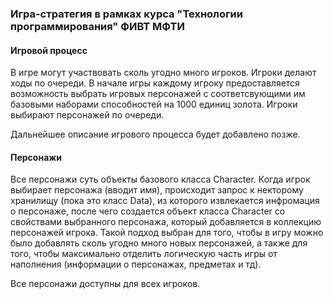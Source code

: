 
### Игра-стратегия в рамках курса "Технологии программирования" ФИВТ МФТИ

#### Игровой процесс
В игре могут участвовать сколь угодно много игроков. Игроки делают ходы по очереди.
В начале игры каждому игроку предоставляется возможность выбрать игровых персонажей с соответсвующими им
базовыми наборами способностей на 1000 единиц золота. Игроки выбирают персонажей по очереди.

Дальнейшее описание игрового процесса будет добавлено позже. 

#### Персонажи
Все персонажи суть объекты базового класса Character. Когда игрок выбирает персонажа (вводит имя), 
происходит запрос к некторому хранилищу (пока это класс Data), из которого извлекается инфромация о персонаже, 
после чего создается объект класса Character со свойствами выбранного персонажа, который добавляется в коллекцию 
персонажей игрока. Такой подход выбран для того, чтобы в игру можно было добавлять сколь угодно много новых персонажей,
а также для того, чтобы максимально отделить логическую часть игры от наполнения (информации о персонажах, предметах и тд).

Все персонажи доступны для всех игроков.

